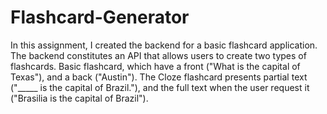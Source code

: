 # Flashcard-Generator

In this assignment, I created the backend for a basic flashcard application. The backend constitutes an API that allows users to create two types of flashcards. Basic flashcard, which have a front ("What is the capital of Texas"), and a back ("Austin"). The Cloze flashcard presents partial text ("_____ is the capital of Brazil."), and the full text when the user request it ("Brasilia is the capital of Brazil"). 
